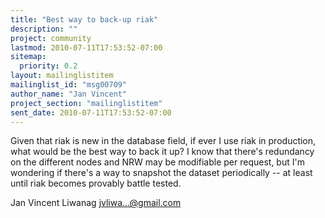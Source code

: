 ```yaml
---
title: "Best way to back-up riak"
description: ""
project: community
lastmod: 2010-07-11T17:53:52-07:00
sitemap:
  priority: 0.2
layout: mailinglistitem
mailinglist_id: "msg00709"
author_name: "Jan Vincent"
project_section: "mailinglistitem"
sent_date: 2010-07-11T17:53:52-07:00
---
```



Given that riak is new in the database field, if ever I use riak in production, 
what would be the best way to back it up? I know that there's redundancy on the 
different nodes and NRW may be modifiable per request, but I'm wondering if 
there's a way to snapshot the dataset periodically -- at least until riak 
becomes provably battle tested.

Jan Vincent Liwanag
jvliwa...@gmail.com
